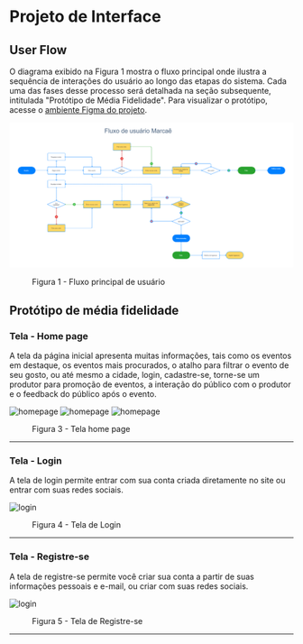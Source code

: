 
# Projeto de Interface

## User Flow

O diagrama exibido na Figura 1 mostra o fluxo principal onde ilustra a sequência de interações do usuário ao longo das etapas do sistema. Cada uma das fases desse processo será detalhada na seção subsequente, intitulada "Protótipo de Média Fidelidade". Para visualizar o protótipo, acesse o <a href="https://www.figma.com/file/q9EqSVGC7zONyYejZ9xUqa/Site-do-Projeto-Eixo-1---PUC-Minas?type=design&node-id=0%3A1&mode=design&t=6IYslppfxkUeoECs-1">ambiente Figma do projeto</a>.

![Fluxo de usuário marcaê](img/userflow.png)

<figure>
    <figcaption>Figura 1 - Fluxo principal de usuário
</figure>

## Protótipo de média fidelidade

<h3><b>Tela - Home page</b></h3>
<p>A tela da página inicial apresenta muitas informações, tais como os eventos em destaque, os eventos mais procurados, o atalho para filtrar o evento de seu gosto, ou até mesmo a cidade, login, cadastre-se, torne-se um produtor para promoção de eventos, a interação do público com o produtor e o feedback do público após o evento. </p>
  
![homepage](https://github.com/ICEI-PUC-Minas-PMV-ADS/pmv-ads-2023-2-e1-proj-web-t4-group_3/blob/0a84dd57a74d4f3d46ab6f95508edbc4296b35c9/documentos/img/Tela%20inicial%201.png)
![homepage](https://github.com/ICEI-PUC-Minas-PMV-ADS/pmv-ads-2023-2-e1-proj-web-t4-group_3/blob/0a84dd57a74d4f3d46ab6f95508edbc4296b35c9/documentos/img/Tela%20inicial%202.png)
![homepage](https://github.com/ICEI-PUC-Minas-PMV-ADS/pmv-ads-2023-2-e1-proj-web-t4-group_3/blob/0a84dd57a74d4f3d46ab6f95508edbc4296b35c9/documentos/img/Tela%20inicial%203.png)

<figure> 
  <figcaption>Figura 3 - Tela home page
</figure> 
<hr>

<h3><b>Tela - Login</b></h3>
<p>A tela de login permite entrar com sua conta criada diretamente no site ou entrar com suas redes sociais.</p>
  
![login](https://github.com/ICEI-PUC-Minas-PMV-ADS/pmv-ads-2023-2-e1-proj-web-t4-group_3/blob/0a84dd57a74d4f3d46ab6f95508edbc4296b35c9/documentos/img/Login.png)

<figure> 
  <figcaption> Figura 4 - Tela de Login
</figure> 
<hr>

<h3><b>Tela - Registre-se</b></h3>
<p>A tela de registre-se permite você criar sua conta a partir de suas informações pessoais e e-mail, ou criar com suas redes sociais.</p>
  
![login](https://github.com/ICEI-PUC-Minas-PMV-ADS/pmv-ads-2023-2-e1-proj-web-t4-group_3/blob/0a84dd57a74d4f3d46ab6f95508edbc4296b35c9/documentos/img/Registre-se.png)

<figure> 
  <figcaption> Figura 5 - Tela de Registre-se
</figure> 
<hr>





